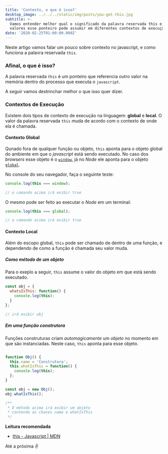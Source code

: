 ```yaml
---
title: 'Contexto, o que é isso?'
desktop_image: ../../../static/img/posts/you-got-this.jpg
subtitle: >-
  Vamos entender melhor qual o significado da palavra reservada this e quais
  valores esse ponteiro pode assumir em diferentes contextos de execução.
date: '2020-02-25T01:00:00.000Z'
---
```

Neste artigo vamos falar um pouco sobre contexto no javascript, e como funciona a palavra reservada `this`.

### Afinal, o que é isso?

A palavra reservada `this` é um ponteiro que referencia outro valor na memória dentro do processo que executa o `javascript`.

A seguir vamos destrinchar melhor o que isso quer dizer.

### Contextos de Execução

Existem dois tipos de contexto de execução na linguagem: **global** e **local**. O valor da palavra reservada `this` muda de acordo com o contexto de onde ela é chamada.

#### Contexto Global

Qunado fora de qualquer função ou objeto, `this` aponta para o objeto global do ambiente em que o _javascript_ está sendo executado. No caso dos _browsers_ esse objeto é o [`window`](https://developer.mozilla.org/pt-BR/docs/Web/API/Window "Javascript - Objeto Window"), já no _Node_ ele aponta para o objeto [`global`](https://nodejs.org/api/globals.html#globals_global "Node - Objeto Global").

No console do seu navegador, faça o seguinte teste:

```javascript
console.log(this === window);

// o comando acima irá exibir true
```

O mesmo pode ser feito ao executar o _Node_ em um terminal:

```javascript
console.log(this === global);

// o comando acima irá exibir true
```

#### Contexto Local

Além do escopo global, `this` pode ser chamado de dentro de uma função, e dependendo de como a função é chamada seu valor muda.

##### Como método de um objeto

Para o exeplo a seguir, `this` assume o valor do objeto em que está sendo executado.


```javascript
const obj = {
  whatsIsThis: function() {
    console.log(this);
  }
};

// irá exibir obj

```

##### Em uma função construtora

Funções construturas criam _automagicamente_ um _objeto_ no momento em que são instanciadas. Neste caso, `this` aponta para esse objeto.

```javascript

function Obj() {
  this.name = 'Construtora';
  this.whatIsThis = function() {
    console.log(this);
  };
}

const obj = new Obj();
obj.whatIsThis();

/**
 * O método acima irá exibir um objeto
 * contendo as chaves name e whatIsThis
 */
```

**Leitura recomendada**
  - [this - Javascript | MDN](https://developer.mozilla.org/pt-BR/docs/Web/JavaScript/Reference/Operators/this)



Até a próxima ✌️